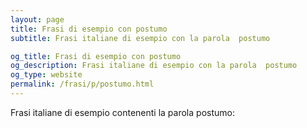 ```yaml
---
layout: page
title: Frasi di esempio con postumo 
subtitle: Frasi italiane di esempio con la parola  postumo

og_title: Frasi di esempio con postumo 
og_description: Frasi italiane di esempio con la parola  postumo
og_type: website
permalink: /frasi/p/postumo.html
---
```


Frasi italiane di esempio contenenti la parola postumo:


